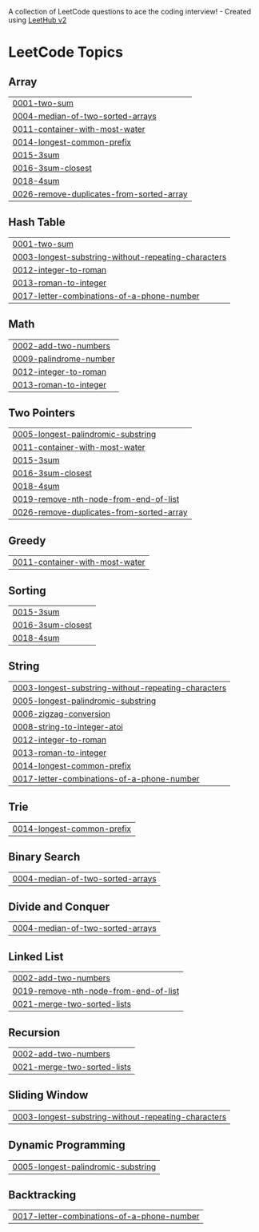 A collection of LeetCode questions to ace the coding interview! - Created using [LeetHub v2](https://github.com/arunbhardwaj/LeetHub-2.0)
<!---LeetCode Topics Start-->
# LeetCode Topics
## Array
|  |
| ------- |
| [0001-two-sum](https://github.com/KTG5672/leetcode/tree/master/0001-two-sum) |
| [0004-median-of-two-sorted-arrays](https://github.com/KTG5672/leetcode/tree/master/0004-median-of-two-sorted-arrays) |
| [0011-container-with-most-water](https://github.com/KTG5672/leetcode/tree/master/0011-container-with-most-water) |
| [0014-longest-common-prefix](https://github.com/KTG5672/leetcode/tree/master/0014-longest-common-prefix) |
| [0015-3sum](https://github.com/KTG5672/leetcode/tree/master/0015-3sum) |
| [0016-3sum-closest](https://github.com/KTG5672/leetcode/tree/master/0016-3sum-closest) |
| [0018-4sum](https://github.com/KTG5672/leetcode/tree/master/0018-4sum) |
| [0026-remove-duplicates-from-sorted-array](https://github.com/KTG5672/leetcode/tree/master/0026-remove-duplicates-from-sorted-array) |
## Hash Table
|  |
| ------- |
| [0001-two-sum](https://github.com/KTG5672/leetcode/tree/master/0001-two-sum) |
| [0003-longest-substring-without-repeating-characters](https://github.com/KTG5672/leetcode/tree/master/0003-longest-substring-without-repeating-characters) |
| [0012-integer-to-roman](https://github.com/KTG5672/leetcode/tree/master/0012-integer-to-roman) |
| [0013-roman-to-integer](https://github.com/KTG5672/leetcode/tree/master/0013-roman-to-integer) |
| [0017-letter-combinations-of-a-phone-number](https://github.com/KTG5672/leetcode/tree/master/0017-letter-combinations-of-a-phone-number) |
## Math
|  |
| ------- |
| [0002-add-two-numbers](https://github.com/KTG5672/leetcode/tree/master/0002-add-two-numbers) |
| [0009-palindrome-number](https://github.com/KTG5672/leetcode/tree/master/0009-palindrome-number) |
| [0012-integer-to-roman](https://github.com/KTG5672/leetcode/tree/master/0012-integer-to-roman) |
| [0013-roman-to-integer](https://github.com/KTG5672/leetcode/tree/master/0013-roman-to-integer) |
## Two Pointers
|  |
| ------- |
| [0005-longest-palindromic-substring](https://github.com/KTG5672/leetcode/tree/master/0005-longest-palindromic-substring) |
| [0011-container-with-most-water](https://github.com/KTG5672/leetcode/tree/master/0011-container-with-most-water) |
| [0015-3sum](https://github.com/KTG5672/leetcode/tree/master/0015-3sum) |
| [0016-3sum-closest](https://github.com/KTG5672/leetcode/tree/master/0016-3sum-closest) |
| [0018-4sum](https://github.com/KTG5672/leetcode/tree/master/0018-4sum) |
| [0019-remove-nth-node-from-end-of-list](https://github.com/KTG5672/leetcode/tree/master/0019-remove-nth-node-from-end-of-list) |
| [0026-remove-duplicates-from-sorted-array](https://github.com/KTG5672/leetcode/tree/master/0026-remove-duplicates-from-sorted-array) |
## Greedy
|  |
| ------- |
| [0011-container-with-most-water](https://github.com/KTG5672/leetcode/tree/master/0011-container-with-most-water) |
## Sorting
|  |
| ------- |
| [0015-3sum](https://github.com/KTG5672/leetcode/tree/master/0015-3sum) |
| [0016-3sum-closest](https://github.com/KTG5672/leetcode/tree/master/0016-3sum-closest) |
| [0018-4sum](https://github.com/KTG5672/leetcode/tree/master/0018-4sum) |
## String
|  |
| ------- |
| [0003-longest-substring-without-repeating-characters](https://github.com/KTG5672/leetcode/tree/master/0003-longest-substring-without-repeating-characters) |
| [0005-longest-palindromic-substring](https://github.com/KTG5672/leetcode/tree/master/0005-longest-palindromic-substring) |
| [0006-zigzag-conversion](https://github.com/KTG5672/leetcode/tree/master/0006-zigzag-conversion) |
| [0008-string-to-integer-atoi](https://github.com/KTG5672/leetcode/tree/master/0008-string-to-integer-atoi) |
| [0012-integer-to-roman](https://github.com/KTG5672/leetcode/tree/master/0012-integer-to-roman) |
| [0013-roman-to-integer](https://github.com/KTG5672/leetcode/tree/master/0013-roman-to-integer) |
| [0014-longest-common-prefix](https://github.com/KTG5672/leetcode/tree/master/0014-longest-common-prefix) |
| [0017-letter-combinations-of-a-phone-number](https://github.com/KTG5672/leetcode/tree/master/0017-letter-combinations-of-a-phone-number) |
## Trie
|  |
| ------- |
| [0014-longest-common-prefix](https://github.com/KTG5672/leetcode/tree/master/0014-longest-common-prefix) |
## Binary Search
|  |
| ------- |
| [0004-median-of-two-sorted-arrays](https://github.com/KTG5672/leetcode/tree/master/0004-median-of-two-sorted-arrays) |
## Divide and Conquer
|  |
| ------- |
| [0004-median-of-two-sorted-arrays](https://github.com/KTG5672/leetcode/tree/master/0004-median-of-two-sorted-arrays) |
## Linked List
|  |
| ------- |
| [0002-add-two-numbers](https://github.com/KTG5672/leetcode/tree/master/0002-add-two-numbers) |
| [0019-remove-nth-node-from-end-of-list](https://github.com/KTG5672/leetcode/tree/master/0019-remove-nth-node-from-end-of-list) |
| [0021-merge-two-sorted-lists](https://github.com/KTG5672/leetcode/tree/master/0021-merge-two-sorted-lists) |
## Recursion
|  |
| ------- |
| [0002-add-two-numbers](https://github.com/KTG5672/leetcode/tree/master/0002-add-two-numbers) |
| [0021-merge-two-sorted-lists](https://github.com/KTG5672/leetcode/tree/master/0021-merge-two-sorted-lists) |
## Sliding Window
|  |
| ------- |
| [0003-longest-substring-without-repeating-characters](https://github.com/KTG5672/leetcode/tree/master/0003-longest-substring-without-repeating-characters) |
## Dynamic Programming
|  |
| ------- |
| [0005-longest-palindromic-substring](https://github.com/KTG5672/leetcode/tree/master/0005-longest-palindromic-substring) |
## Backtracking
|  |
| ------- |
| [0017-letter-combinations-of-a-phone-number](https://github.com/KTG5672/leetcode/tree/master/0017-letter-combinations-of-a-phone-number) |
<!---LeetCode Topics End-->